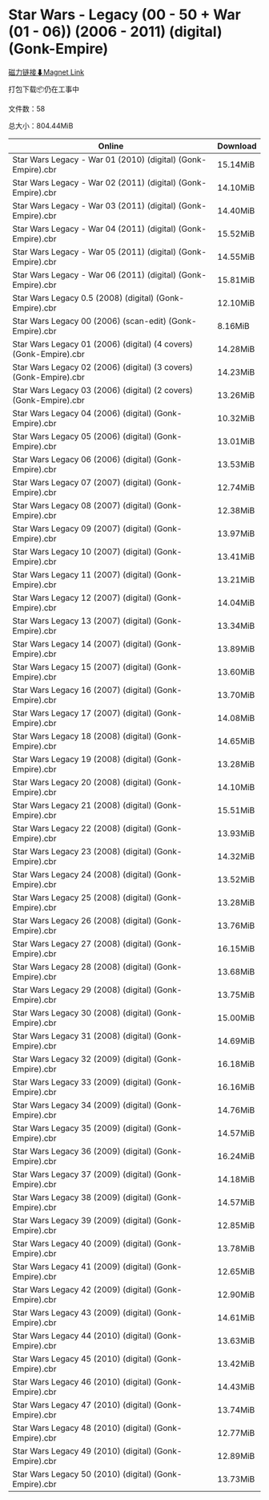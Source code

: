 # Star Wars - Legacy (00 - 50 + War (01 - 06)) (2006 - 2011) (digital) (Gonk-Empire)

[磁力链接⬇Magnet Link](magnet:?xt=urn:btih:76e9517682ca12461e6badec8d15740ca210ddbc&dn=Star%20Wars%20-%20Legacy%20%2800%20-%2050%20%2B%20War%20%2801%20-%2006%29%29%20%282006%20-%202011%29%20%28digital%29%20%28Gonk-Empire%29)

打包下载📦仍在工事中

文件数：58

总大小：804.44MiB

Online | Download
--- | ---
Star Wars Legacy - War 01 (2010) (digital) (Gonk-Empire).cbr | 15.14MiB
Star Wars Legacy - War 02 (2011) (digital) (Gonk-Empire).cbr | 14.10MiB
Star Wars Legacy - War 03 (2011) (digital) (Gonk-Empire).cbr | 14.40MiB
Star Wars Legacy - War 04 (2011) (digital) (Gonk-Empire).cbr | 15.52MiB
Star Wars Legacy - War 05 (2011) (digital) (Gonk-Empire).cbr | 14.55MiB
Star Wars Legacy - War 06 (2011) (digital) (Gonk-Empire).cbr | 15.81MiB
Star Wars Legacy 0.5 (2008) (digital) (Gonk-Empire).cbr | 12.10MiB
Star Wars Legacy 00 (2006) (scan-edit) (Gonk-Empire).cbr | 8.16MiB
Star Wars Legacy 01 (2006) (digital) (4 covers) (Gonk-Empire).cbr | 14.28MiB
Star Wars Legacy 02 (2006) (digital) (3 covers) (Gonk-Empire).cbr | 14.23MiB
Star Wars Legacy 03 (2006) (digital) (2 covers) (Gonk-Empire).cbr | 13.26MiB
Star Wars Legacy 04 (2006) (digital) (Gonk-Empire).cbr | 10.32MiB
Star Wars Legacy 05 (2006) (digital) (Gonk-Empire).cbr | 13.01MiB
Star Wars Legacy 06 (2006) (digital) (Gonk-Empire).cbr | 13.53MiB
Star Wars Legacy 07 (2007) (digital) (Gonk-Empire).cbr | 12.74MiB
Star Wars Legacy 08 (2007) (digital) (Gonk-Empire).cbr | 12.38MiB
Star Wars Legacy 09 (2007) (digital) (Gonk-Empire).cbr | 13.97MiB
Star Wars Legacy 10 (2007) (digital) (Gonk-Empire).cbr | 13.41MiB
Star Wars Legacy 11 (2007) (digital) (Gonk-Empire).cbr | 13.21MiB
Star Wars Legacy 12 (2007) (digital) (Gonk-Empire).cbr | 14.04MiB
Star Wars Legacy 13 (2007) (digital) (Gonk-Empire).cbr | 13.34MiB
Star Wars Legacy 14 (2007) (digital) (Gonk-Empire).cbr | 13.89MiB
Star Wars Legacy 15 (2007) (digital) (Gonk-Empire).cbr | 13.60MiB
Star Wars Legacy 16 (2007) (digital) (Gonk-Empire).cbr | 13.70MiB
Star Wars Legacy 17 (2007) (digital) (Gonk-Empire).cbr | 14.08MiB
Star Wars Legacy 18 (2008) (digital) (Gonk-Empire).cbr | 14.65MiB
Star Wars Legacy 19 (2008) (digital) (Gonk-Empire).cbr | 13.28MiB
Star Wars Legacy 20 (2008) (digital) (Gonk-Empire).cbr | 14.10MiB
Star Wars Legacy 21 (2008) (digital) (Gonk-Empire).cbr | 15.51MiB
Star Wars Legacy 22 (2008) (digital) (Gonk-Empire).cbr | 13.93MiB
Star Wars Legacy 23 (2008) (digital) (Gonk-Empire).cbr | 14.32MiB
Star Wars Legacy 24 (2008) (digital) (Gonk-Empire).cbr | 13.52MiB
Star Wars Legacy 25 (2008) (digital) (Gonk-Empire).cbr | 13.28MiB
Star Wars Legacy 26 (2008) (digital) (Gonk-Empire).cbr | 13.76MiB
Star Wars Legacy 27 (2008) (digital) (Gonk-Empire).cbr | 16.15MiB
Star Wars Legacy 28 (2008) (digital) (Gonk-Empire).cbr | 13.68MiB
Star Wars Legacy 29 (2008) (digital) (Gonk-Empire).cbr | 13.75MiB
Star Wars Legacy 30 (2008) (digital) (Gonk-Empire).cbr | 15.00MiB
Star Wars Legacy 31 (2008) (digital) (Gonk-Empire).cbr | 14.69MiB
Star Wars Legacy 32 (2009) (digital) (Gonk-Empire).cbr | 16.18MiB
Star Wars Legacy 33 (2009) (digital) (Gonk-Empire).cbr | 16.16MiB
Star Wars Legacy 34 (2009) (digital) (Gonk-Empire).cbr | 14.76MiB
Star Wars Legacy 35 (2009) (digital) (Gonk-Empire).cbr | 14.57MiB
Star Wars Legacy 36 (2009) (digital) (Gonk-Empire).cbr | 16.24MiB
Star Wars Legacy 37 (2009) (digital) (Gonk-Empire).cbr | 14.18MiB
Star Wars Legacy 38 (2009) (digital) (Gonk-Empire).cbr | 14.57MiB
Star Wars Legacy 39 (2009) (digital) (Gonk-Empire).cbr | 12.85MiB
Star Wars Legacy 40 (2009) (digital) (Gonk-Empire).cbr | 13.78MiB
Star Wars Legacy 41 (2009) (digital) (Gonk-Empire).cbr | 12.65MiB
Star Wars Legacy 42 (2009) (digital) (Gonk-Empire).cbr | 12.90MiB
Star Wars Legacy 43 (2009) (digital) (Gonk-Empire).cbr | 14.61MiB
Star Wars Legacy 44 (2010) (digital) (Gonk-Empire).cbr | 13.63MiB
Star Wars Legacy 45 (2010) (digital) (Gonk-Empire).cbr | 13.42MiB
Star Wars Legacy 46 (2010) (digital) (Gonk-Empire).cbr | 14.43MiB
Star Wars Legacy 47 (2010) (digital) (Gonk-Empire).cbr | 13.74MiB
Star Wars Legacy 48 (2010) (digital) (Gonk-Empire).cbr | 12.77MiB
Star Wars Legacy 49 (2010) (digital) (Gonk-Empire).cbr | 12.89MiB
Star Wars Legacy 50 (2010) (digital) (Gonk-Empire).cbr | 13.73MiB